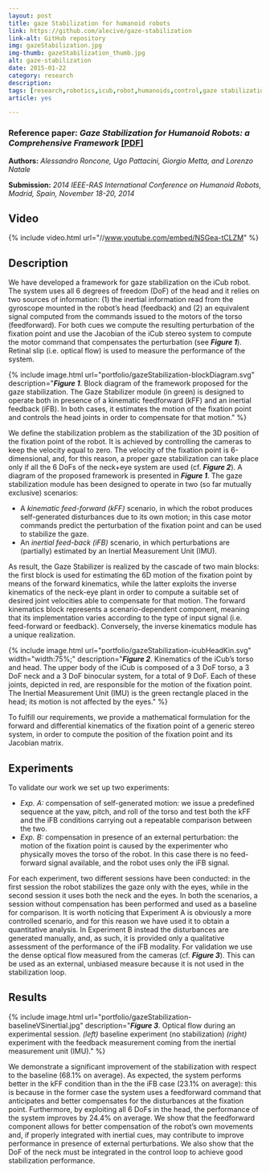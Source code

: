 ```yaml
---
layout: post
title: gaze Stabilization for humanoid robots
link: https://github.com/alecive/gaze-stabilization
link-alt: GitHub repository
img: gazeStabilization.jpg
img-thumb: gazeStabilization_thumb.jpg
alt: gaze-stabilization
date: 2015-01-22
category: research
description: 
tags: [research,robotics,icub,robot,humanoids,control,gaze stabilization,inertial sensor,imu,velocity control,whole body motion,walking,balancing,open source,github]
article: yes

---
```


### Reference paper: _Gaze Stabilization for Humanoid Robots: a Comprehensive Framework_ <a class="no-print" href="/papers/[Roncone et al. 2014] - Gaze stabilization for humanoid robots: a Comprehensive Framework.pdf" target="_blank"> [PDF]</a>

**Authors:** _Alessandro Roncone, Ugo Pattacini, Giorgio Metta, and Lorenzo Natale_

**Submission:** _2014 IEEE-RAS International Conference on Humanoid Robots, Madrid, Spain, November 18-20, 2014_

## Video

{% include video.html url="//www.youtube.com/embed/NSGea-tCLZM" %}

## Description

We have developed a framework for gaze stabilization on the iCub robot. The system uses all 6 degrees of freedom (DoF) of the head and it relies on two sources of information: (1) the inertial information read from the gyroscope mounted in the robot’s head (feedback) and (2) an equivalent signal computed from the commands issued to the motors of the torso (feedforward). For both cues we compute the resulting perturbation of the fixation point and use the Jacobian of the iCub stereo system to compute the motor command that compensates the perturbation (see <b><i>Figure 1</i></b>). Retinal slip (i.e. optical flow) is used to measure the performance of the system.

{% include image.html url="portfolio/gazeStabilization-blockDiagram.svg" description="<b><i>Figure 1</i></b>. Block diagram of the framework proposed for the gaze stabilization. The Gaze Stabilizer module (in green) is designed to operate both in presence of a kinematic feedforward (kFF) and an inertial feedback (iFB). In both cases, it estimates the motion of the fixation point and controls the head joints in order to compensate for that motion." %}

We define the stabilization problem as the stabilization of the 3D position of the fixation point  of the robot. It is achieved by controlling the cameras to keep the velocity equal to zero. The velocity of the fixation point is 6-dimensional, and, for this reason, a proper gaze stabilization can take place only if all the 6 DoFs of the neck+eye system are used (cf. <b><i>Figure 2</i></b>). A diagram of the proposed framework is presented in <b><i>Figure 1</i></b>. The gaze stabilization module has been designed to operate in two (so far mutually exclusive) scenarios:

 * A <i>kinematic feed-forward (kFF)</i> scenario, in which the robot produces self-generated disturbances due to its own motion; in this case motor commands predict the perturbation of the fixation point and can be used to stabilize the gaze.
 * An <i>inertial feed-back (iFB)</i> scenario, in which perturbations are (partially) estimated by an Inertial Measurement Unit (IMU). 

As result, the Gaze Stabilizer is realized by the cascade of two main blocks: the first block is used for estimating the 6D motion of the fixation point by means of the forward kinematics, while the latter exploits the inverse kinematics of the neck-eye plant in order to compute a suitable set of desired joint velocities able to compensate for that motion. The forward kinematics block represents a scenario-dependent component, meaning that its implementation varies according to the type of input signal (i.e. feed-forward or feedback). Conversely, the inverse kinematics module has a unique realization.

{% include image.html url="portfolio/gazeStabilization-icubHeadKin.svg" width="width:75%;" description="<b><i>Figure 2</i></b>. Kinematics of the iCub’s torso and head. The upper body of the iCub is composed of a 3 DoF torso, a 3 DoF neck and a 3 DoF binocular system, for a total of 9 DoF. Each of these joints, depicted in red, are responsible for the motion of the fixation point. The Inertial Measurement Unit (IMU) is the green rectangle placed in the head; its motion is not affected by the eyes." %}

To fulfill our requirements, we provide a mathematical formulation for the forward and differential kinematics of the fixation point of a generic stereo system, in order to compute the position of the fixation point and its Jacobian matrix.

## Experiments

To validate our work we set up two experiments:

 * <i>Exp. A:</i> compensation of self-generated motion: we issue a predefined sequence at the yaw, pitch, and roll of the torso and test both the kFF and the iFB conditions carrying out a repeatable comparison between the two.
 * <i>Exp. B:</i> compensation in presence of an external perturbation: the motion of the fixation point is caused by the experimenter who physically moves the torso of the robot. In this case there is no feed-forward signal available, and the robot uses only the iFB signal.

For each experiment, two different sessions have been conducted: in the first session the robot stabilizes the gaze only with the eyes, while in the second session it uses both the neck and the eyes. In both the scenarios, a session without compensation has been performed and used as a baseline for comparison. It is worth noticing that Experiment A is obviously a more controlled scenario, and for this reason we have used it to obtain a quantitative analysis. In Experiment B instead the disturbances are generated manually, and, as such, it is provided only a qualitative assessment of the performance of the iFB modality. For validation we use the dense optical flow measured from the cameras (cf. <b><i>Figure 3</i></b>). This can be used as an external, unbiased measure because it is not used in the stabilization loop.

## Results

{% include image.html url="portfolio/gazeStabilization-baselineVSinertial.jpg" description="<b><i>Figure 3</i></b>. Optical flow during an experimental session. <i>(left)</i> baseline experiment (no stabilization) <i>(right)</i> experiment with the feedback measurement coming from the inertial measurement unit (IMU)." %}

We demonstrate a significant improvement of the stabilization with respect to the baseline (68.1% on average). As expected, the system performs better in the kFF condition than in the the iFB case (23.1% on average): this is because in the former case the system uses a feedforward command that anticipates and better compensates for the disturbances at the fixation point. Furthermore, by exploiting all 6 DoFs in the head, the performance of the system improves by 24.4% on average. 
We show that the feedforward component allows for better compensation of the robot’s own movements and, if properly integrated with inertial cues, may contribute to improve performance in presence of external perturbations. We also show that the DoF of the neck must be integrated in the control loop to achieve good stabilization performance.

